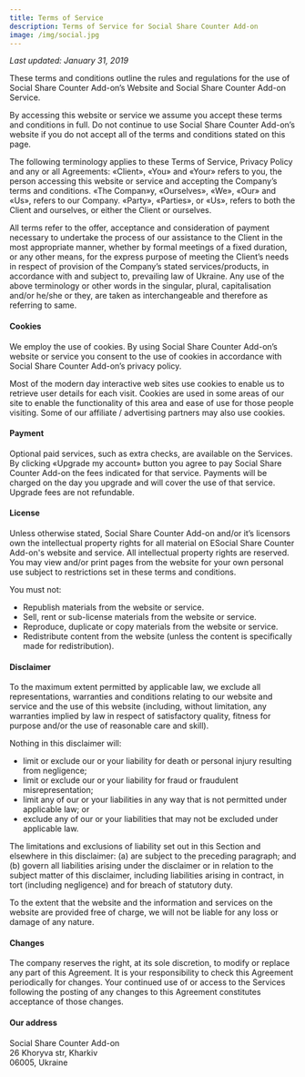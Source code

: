 ```yaml
---
title: Terms of Service
description: Terms of Service for Social Share Counter Add-on
image: /img/social.jpg
---
```

_Last updated: January 31, 2019_

These terms and conditions outline the rules and regulations for the use of Social Share Counter Add-on’s Website and Social Share Counter Add-on Service.

By accessing this website or service we assume you accept these terms and conditions in full. Do not continue to use Social Share Counter Add-on’s website if you do not accept all of the terms and conditions stated on this page.

The following terminology applies to these Terms of Service, Privacy Policy  and any or all Agreements: «Client», «You» and «Your» refers to you, the person accessing this website or service and accepting the Company’s terms and conditions. «The Compan»y, «Ourselves», «We», «Our» and «Us», refers to our Company. «Party», «Parties», or «Us», refers to both the Client and ourselves, or either the Client or ourselves. 

All terms refer to the offer, acceptance and consideration of payment necessary to undertake the process of our assistance to the Client in the most appropriate manner, whether by formal meetings of a fixed duration, or any other means, for the express purpose of meeting the Client’s needs in respect of provision of the Company’s stated services/products, in accordance with and subject to, prevailing law of Ukraine. Any use of the above terminology or other words in the singular, plural, capitalisation and/or he/she or they, are taken as interchangeable and therefore as referring to same.

#### **Cookies**

We employ the use of cookies. By using Social Share Counter Add-on’s website or service you consent to the use of cookies in accordance with Social Share Counter Add-on’s privacy policy.

Most of the modern day interactive web sites use cookies to enable us to retrieve user details for each visit. Cookies are used in some areas of our site to enable the functionality of this area and ease of use for those people visiting. Some of our affiliate / advertising partners may also use cookies.

#### **Payment**

Optional paid services, such as extra checks, are available on the Services. By clicking «Upgrade my account» button you agree to pay Social Share Counter Add-on the fees indicated for that service. Payments will be charged on the day you upgrade and will cover the use of that service. Upgrade fees are not refundable.

#### **License**

Unless otherwise stated, Social Share Counter Add-on and/or it’s licensors own the intellectual property rights for all material on ESocial Share Counter Add-on's website and service. All intellectual property rights are reserved. You may view and/or print pages from the website for your own personal use subject to restrictions set in these terms and conditions.

You must not:

* Republish materials from the website or service.
* Sell, rent or sub-license materials from the website or service.
* Reproduce, duplicate or copy materials from the website or service.
* Redistribute content from the website (unless the content is specifically made for redistribution).

#### **Disclaimer**

To the maximum extent permitted by applicable law, we exclude all representations, warranties and conditions relating to our website and service and the use of this website (including, without limitation, any warranties implied by law in respect of satisfactory quality, fitness for purpose and/or the use of reasonable care and skill). 

Nothing in this disclaimer will:

* limit or exclude our or your liability for death or personal injury resulting from negligence;
* limit or exclude our or your liability for fraud or fraudulent misrepresentation;
* limit any of our or your liabilities in any way that is not permitted under applicable law; or
* exclude any of our or your liabilities that may not be excluded under applicable law.

The limitations and exclusions of liability set out in this Section and elsewhere in this disclaimer: (a) are subject to the preceding paragraph; and (b) govern all liabilities arising under the disclaimer or in relation to the subject matter of this disclaimer, including liabilities arising in contract, in tort (including negligence) and for breach of statutory duty.

To the extent that the website and the information and services on the website are provided free of charge, we will not be liable for any loss or damage of any nature.

#### **Changes**

The company reserves the right, at its sole discretion, to modify or replace any part of this Agreement. It is your responsibility to check this Agreement periodically for changes. Your continued use of or access to the Services following the posting of any changes to this Agreement constitutes acceptance of those changes.

#### **Our address**

Social Share Counter Add-on\
26 Khoryva str, Kharkiv\
06005, Ukraine
